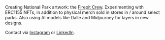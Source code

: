 Creating National Park artwork: the [Firepit Crew](firepitcrew.org). Experimenting with ERC1155 NFTs, in addition to physical merch sold in stores in / around select parks. Also using AI models like Dalle and Midjourney for layers in new designs.

Contact via [Instagram](https://www.instagram.com/alexrienzie/) or [LinkedIn](https://www.linkedin.com/in/arienzie).

<!---
alxrnz2/alxrnz2 is a ✨ special ✨ repository because its `README.md` (this file) appears on your GitHub profile.
You can click the Preview link to take a look at your changes.
--->
